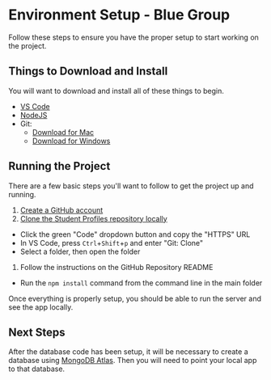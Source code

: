 # Environment Setup - Blue Group
Follow these steps to ensure you have the proper setup to start working on the project.

## Things to Download and Install
You will want to download and install all of these things to begin.

- [VS Code](https://code.visualstudio.com/Download)
- [NodeJS](https://nodejs.org/en/download/)
- Git:
  - [Download for Mac](https://git-scm.com/downloads)
  - [Download for Windows](https://gitforwindows.org/)

## Running the Project
There are a few basic steps you'll want to follow to get the project up and running.

1. [Create a GitHub account](https://github.com/signup)
1. [Clone the Student Profiles repository locally](https://github.com/hylandtechoutreach/student-profiles)
  - Click the green "Code" dropdown button and copy the "HTTPS" URL
  - In VS Code, press `Ctrl`+`Shift`+`p` and enter "Git: Clone"
  - Select a folder, then open the folder
1. Follow the instructions on the GitHub Repository README
  - Run the `npm install` command from the command line in the main folder

Once everything is properly setup, you should be able to run the server and see the app locally.

## Next Steps
After the database code has been setup, it will be necessary to create a database using [MongoDB Atlas](https://www.mongodb.com/docs/atlas/getting-started/). Then you will need to point your local app to that database.